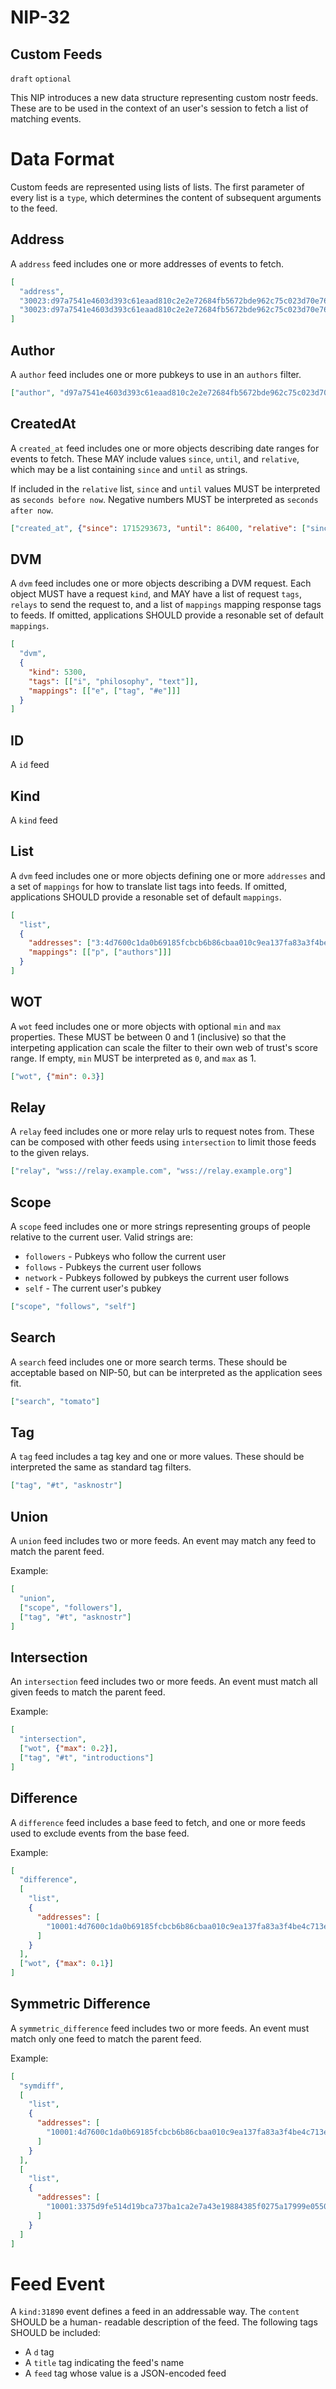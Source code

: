 NIP-32
======

Custom Feeds
------------

`draft` `optional`

This NIP introduces a new data structure representing custom nostr feeds. These are to be
used in the context of an user's session to fetch a list of matching events.

# Data Format

Custom feeds are represented using lists of lists. The first parameter of every list is a `type`,
which determines the content of subsequent arguments to the feed.

## Address

A `address` feed includes one or more addresses of events to fetch.

```json
[
  "address",
  "30023:d97a7541e4603d393c61eaad810c2e2e72684fb5672bde962c75c023d70e763f:98127054",
  "30023:d97a7541e4603d393c61eaad810c2e2e72684fb5672bde962c75c023d70e763f:12877394"
]
```

## Author

A `author` feed includes one or more pubkeys to use in an `authors` filter.

```json
["author", "d97a7541e4603d393c61eaad810c2e2e72684fb5672bde962c75c023d70e763f"]
```

## CreatedAt

A `created_at` feed includes one or more objects describing date ranges for events to fetch.
These MAY include values `since`, `until`, and `relative`, which may be a list containing
`since` and `until` as strings.

If included in the `relative` list, `since` and `until` values MUST be interpreted as
`seconds before now`. Negative numbers MUST be interpreted as `seconds after now`.

```json
["created_at", {"since": 1715293673, "until": 86400, "relative": ["since"]}]
```

## DVM

A `dvm` feed includes one or more objects describing a DVM request. Each object MUST
have a request `kind`, and MAY have a list of request `tags`, `relays` to send the
request to, and a list of `mappings` mapping response tags to feeds. If omitted,
applications SHOULD provide a resonable set of default `mappings`.

```json
[
  "dvm",
  {
    "kind": 5300,
    "tags": [["i", "philosophy", "text"]],
    "mappings": [["e", ["tag", "#e"]]]
  }
]
```

## ID

A `id` feed

## Kind

A `kind` feed

## List

A `dvm` feed includes one or more objects defining one or more `addresses` and a set of
`mappings` for how to translate list tags into feeds. If omitted,
applications SHOULD provide a resonable set of default `mappings`.

```json
[
  "list",
  {
    "addresses": ["3:4d7600c1da0b69185fcbcb6b86cbaa010c9ea137fa83a3f4be4c713e1f217dad:"],
    "mappings": [["p", ["authors"]]]
  }
]
```

## WOT

A `wot` feed includes one or more objects with optional `min` and `max` properties. These
MUST be between 0 and 1 (inclusive) so that the interpeting application can scale the filter
to their own web of trust's score range. If empty, `min` MUST be interpreted as `0`, and
`max` as 1.

```json
["wot", {"min": 0.3}]
```

## Relay

A `relay` feed includes one or more relay urls to request notes from. These can be composed
with other feeds using `intersection` to limit those feeds to the given relays.

```json
["relay", "wss://relay.example.com", "wss://relay.example.org"]
```

## Scope

A `scope` feed includes one or more strings representing groups of people relative to the
current user. Valid strings are:

- `followers` - Pubkeys who follow the current user
- `follows` - Pubkeys the current user follows
- `network` - Pubkeys followed by pubkeys the current user follows
- `self` - The current user's pubkey

```json
["scope", "follows", "self"]
```

## Search

A `search` feed includes one or more search terms. These should be acceptable based on NIP-50,
but can be interpreted as the application sees fit.

```json
["search", "tomato"]
```

## Tag

A `tag` feed includes a tag key and one or more values. These should be interpreted the same
as standard tag filters.

```json
["tag", "#t", "asknostr"]
```

## Union

A `union` feed includes two or more feeds. An event may match any feed to match the parent feed.

Example:

```json
[
  "union",
  ["scope", "followers"],
  ["tag", "#t", "asknostr"]
]
```

## Intersection

An `intersection` feed includes two or more feeds. An event must match all given feeds to
match the parent feed.

Example:

```json
[
  "intersection",
  ["wot", {"max": 0.2}],
  ["tag", "#t", "introductions"]
]
```

## Difference

A `difference` feed includes a base feed to fetch, and one or more feeds used to exclude
events from the base feed.

Example:

```json
[
  "difference",
  [
    "list",
    {
      "addresses": [
        "10001:4d7600c1da0b69185fcbcb6b86cbaa010c9ea137fa83a3f4be4c713e1f217dad:"
      ]
    }
  ],
  ["wot", {"max": 0.1}]
]
```

## Symmetric Difference

A `symmetric_difference` feed includes two or more feeds. An event must match only one feed to match
the parent feed.

Example:

```json
[
  "symdiff",
  [
    "list",
    {
      "addresses": [
        "10001:4d7600c1da0b69185fcbcb6b86cbaa010c9ea137fa83a3f4be4c713e1f217dad:"
      ]
    }
  ],
  [
    "list",
    {
      "addresses": [
        "10001:3375d9fe514d19bca737ba1ca2e7a43e19884385f0275a17999e05500bc177c6:"
      ]
    }
  ]
]
```

# Feed Event

A `kind:31890` event defines a feed in an addressable way. The `content` SHOULD be a human-
readable description of the feed. The following tags SHOULD be included:

- A `d` tag
- A `title` tag indicating the feed's name
- A `feed` tag whose value is a JSON-encoded feed
